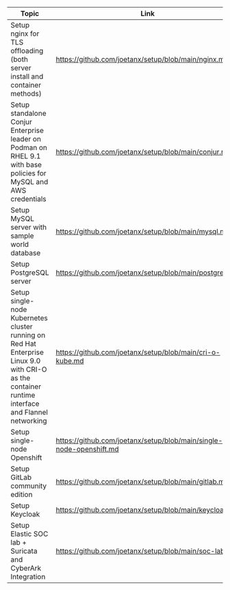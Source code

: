 |Topic|Link|
|---|---|
|Setup nginx for TLS offloading<br>(both server install and container methods)|https://github.com/joetanx/setup/blob/main/nginx.md|
|Setup standalone Conjur Enterprise leader on Podman on RHEL 9.1 with base policies for MySQL and AWS credentials|https://github.com/joetanx/setup/blob/main/conjur.md|
|Setup MySQL server with sample world database|https://github.com/joetanx/setup/blob/main/mysql.md|
|Setup PostgreSQL server|https://github.com/joetanx/setup/blob/main/postgres.md|
|Setup single-node Kubernetes cluster running on Red Hat Enterprise Linux 9.0 with CRI-O as the container runtime interface and Flannel networking|https://github.com/joetanx/setup/blob/main/cri-o-kube.md|
|Setup single-node Openshift|https://github.com/joetanx/setup/blob/main/single-node-openshift.md|
|Setup GitLab community edition|https://github.com/joetanx/setup/blob/main/gitlab.md|
|Setup Keycloak|https://github.com/joetanx/setup/blob/main/keycloak.md|
|Setup Elastic SOC lab + Suricata and CyberArk Integration|https://github.com/joetanx/setup/blob/main/soc-lab.md|
